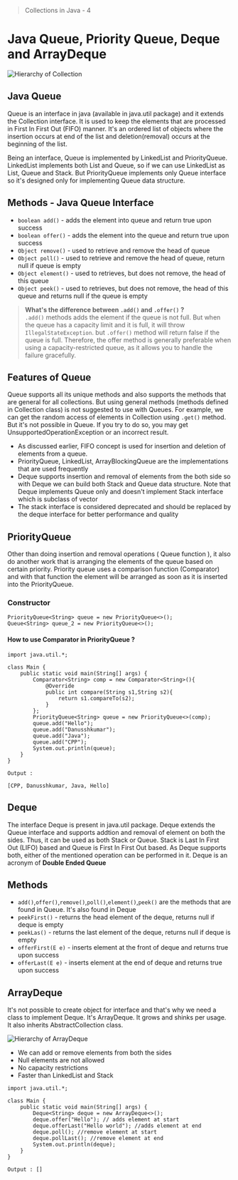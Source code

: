 > Collections in Java - 4

# Java Queue, Priority Queue, Deque and ArrayDeque

![Hierarchy of Collection](https://static.javatpoint.com/images/java-collection-hierarchy.png "Hierarchy of Collection")

## Java Queue

Queue is an interface in java (available in java.util package) and it extends the Collection interface. It is used to keep the elements that are processed in First In First Out (FIFO) manner. It's an ordered list of objects where the insertion occurs at end of the list and deletion(removal) occurs at the beginning of the list.

Being an interface, Queue is implemented by LinkedList and PriorityQueue. LinkedList implements both List and Queue, so if we can use LinkedList as List, Queue and Stack. But PriorityQueue implements only Queue interface so it's designed only for implementing Queue data structure. 

## Methods - Java Queue Interface

- `boolean add()` - adds the element into queue and return true upon success
- `boolean offer()` - adds the element into the queue and return true upon success
- `Object remove()` - used to retrieve and remove the head of queue
- `Object poll()` - used to retrieve and remove the head of queue, return null if queue is empty
- `Object element()` - used to retrieves, but does not remove, the head of this queue
- `Object peek()` - used to retrieves, but does not remove, the head of this queue and returns null if the queue is empty

> **What's the difference between `.add()` and `.offer()` ?**<br>
`.add()` methods adds the element if the queue is not full. But when the queue has a capacity limit and it is full, it will throw `IllegalStateException`. but `.offer()` method will return false if the queue is full. Therefore, the offer method is generally preferable when using a capacity-restricted queue, as it allows you to handle the failure gracefully.



## Features of Queue

Queue supports all its unique methods and also supports the methods that are general for all collections. But using general methods (methods defined in Collection class) is not suggested to use with Queues. For example, we can get the random access of elements in Collection using `.get()` method. But it's not possible in Queue. If you try to do so, you may get UnsupportedOperationException or an incorrect result.

- As discussed earlier, FIFO concept is used for insertion and deletion of elements from a queue.
- PriorityQueue, LinkedList, ArrayBlockingQueue are the implementations that are used frequently
- Deque supports insertion and removal of elements from the both side so with Deque we can build both Stack and Queue data structure. Note that Deque implements Queue only and doesn't implement Stack interface which is subclass of vector
- The stack interface is considered deprecated and should be replaced by the deque interface for better performance and quality

## PriorityQueue

Other than doing insertion and removal operations ( Queue function ), it also do another work that is arranging the elements of the queue based on certain priority. Priority queue uses a comparison function (Comparator) and with that function the element will be arranged as soon as it is inserted into the PriorityQueue. 

### Constructor 

```
PriorityQueue<String> queue = new PriorityQueue<>();
Queue<String> queue_2 = new PriorityQueue<>();
```

#### How to use Comparator in PriorityQueue ?

```
import java.util.*;

class Main {
    public static void main(String[] args) {
        Comparator<String> comp = new Comparator<String>(){
            @Override
            public int compare(String s1,String s2){
                return s1.compareTo(s2);
            }
        };
        PriorityQueue<String> queue = new PriorityQueue<>(comp);
        queue.add("Hello");
        queue.add("Danusshkumar");
        queue.add("Java");
        queue.add("CPP");
        System.out.println(queue);
    }
}

Output : 

[CPP, Danusshkumar, Java, Hello]
```

## Deque

The interface Deque is present in java.util package. Deque extends the Queue interface and supports addtion and removal of element on both the sides. Thus, it can be used as both Stack or Queue. Stack is Last In First Out (LIFO) based and Queue is First In First Out based. As Deque supports both, either of the mentioned operation can be performed in it. Deque is an acronym of **Double Ended Queue**


## Methods

- `add()`,`offer()`,`remove()`,`poll()`,`element()`,`peek()` are the methods that are found in Queue. It's also found in Deque
- `peekFirst()` - returns the head element of the deque, returns null if deque is empty
- `peekLas()` - returns the last element of the deque, returns null if deque is empty
- `offerFirst(E e)` - inserts element at the front of deque and returns true upon success
- `offerLast(E e)` - inserts element at the end of deque and returns true upon success

## ArrayDeque

It's not possible to create object for interface and that's why we need a class to implement Deque. It's ArrayDeque. It grows and shinks per usage. It also inherits AbstractCollection class.

![Hierarchy of ArrayDeque](https://static.javatpoint.com/java/collection/images/arraydeque.png "Hierarchy of ArrayDeque")

- We can add or remove elements from both the sides
- Null elements are not allowed
- No capacity restrictions
- Faster than LinkedList and Stack

```
import java.util.*;

class Main {
    public static void main(String[] args) {
        Deque<String> deque = new ArrayDeque<>();
        deque.offer("Hello"); // adds element at start
        deque.offerLast("Hello world"); //adds element at end
        deque.poll(); //remove element at start
        deque.pollLast(); //remove element at end
        System.out.println(deque);
    }
}

Output : []
```


